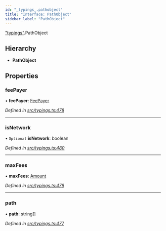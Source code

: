 ```yaml
---
id: "_typings_.pathobject"
title: "Interface: PathObject"
sidebar_label: "PathObject"
---
```


["typings"](../modules/_typings_.md).PathObject

## Hierarchy

* **PathObject**

## Properties

### feePayer

•  **feePayer**: [FeePayer](../enums/_typings_.feepayer.md)

*Defined in [src/typings.ts:478](https://github.com/trustlines-protocol/clientlib/blob/a897659/src/typings.ts#L478)*

___

### isNetwork

• `Optional` **isNetwork**: boolean

*Defined in [src/typings.ts:480](https://github.com/trustlines-protocol/clientlib/blob/a897659/src/typings.ts#L480)*

___

### maxFees

•  **maxFees**: [Amount](_typings_.amount.md)

*Defined in [src/typings.ts:479](https://github.com/trustlines-protocol/clientlib/blob/a897659/src/typings.ts#L479)*

___

### path

•  **path**: string[]

*Defined in [src/typings.ts:477](https://github.com/trustlines-protocol/clientlib/blob/a897659/src/typings.ts#L477)*
